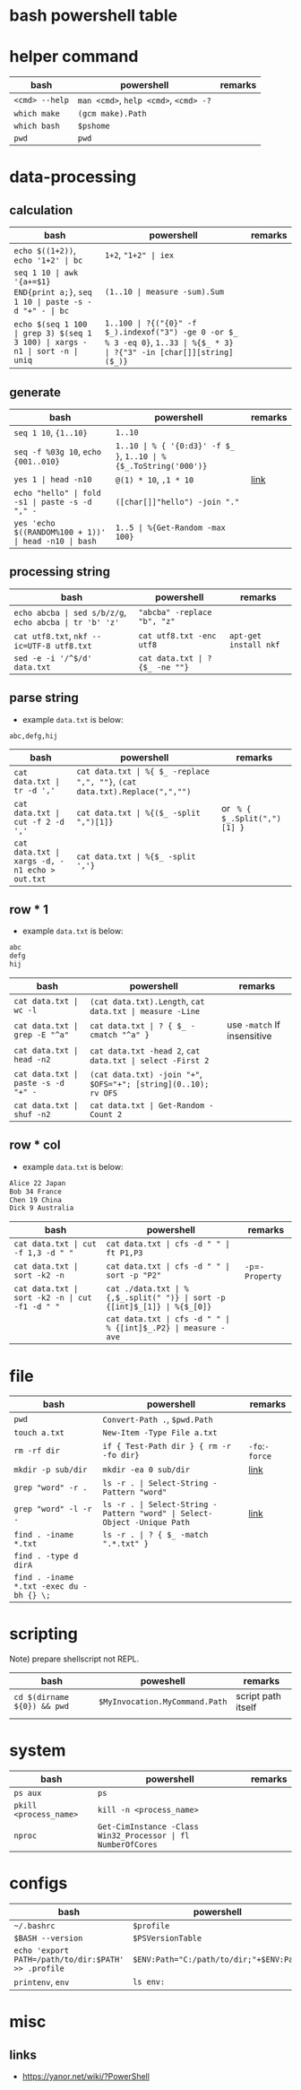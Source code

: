 # bash powershell table

# helper command

|bash|powershell|remarks|
|---|---|---|
|`<cmd> --help`|`man <cmd>`, `help <cmd>`, `<cmd> -?`||
|`which make`|`(gcm make).Path`||
|`which bash`|`$pshome`|
|`pwd`|`pwd`|

# data-processing

## calculation

|bash|powershell|remarks|
|---|---|---|
|`echo $((1+2))`, `echo '1+2' \| bc`|`1+2`, `"1+2" \| iex`|
|`seq 1 10 \| awk '{a+=$1} END{print a;}`, `seq 1 10 \| paste -s -d "+" - \| bc` | `(1..10 \| measure -sum).Sum`|
|`echo $(seq 1 100 \| grep 3) $(seq 1 3 100) \| xargs -n1 \| sort -n \| uniq` | `1..100 \| ?{("{0}" -f $_).indexof("3") -ge 0 -or $_ % 3 -eq 0}`, `1..33 \| %{$_ * 3} \| ?{"3" -in [char[]][string]($_)}`|

## generate

|bash|powershell|remarks|
|---|---|---|
|`seq 1 10`, `{1..10}`| `1..10`|
|`seq -f %03g 10`, `echo {001..010}` |`1..10 \| % { '{0:d3}' -f $_ }`, `1..10 \| %{$_.ToString('000')}`|
|`yes 1 \| head -n10`| `@(1) * 10`, `,1 * 10`|[link](https://stackoverflow.com/questions/226596/powershell-array-initialization)|
|`echo "hello" \| fold -s1 \| paste -s -d "," -`|`([char[]]"hello") -join "."`|
|`yes 'echo $((RANDOM%100 + 1))' \| head -n10 \| bash`|`1..5 \| %{Get-Random -max 100}`|

## processing string

|bash|powershell|remarks|
|---|---|---|
|`echo abcba \| sed s/b/z/g`, `echo abcba \| tr 'b' 'z'` | `"abcba" -replace "b", "z"` |
|`cat utf8.txt`, `nkf --ic=UTF-8 utf8.txt`|`cat utf8.txt -enc utf8`|`apt-get install nkf`|
|`sed -e -i '/^$/d' data.txt`|`cat data.txt \| ? {$_ -ne ""}`|

## parse string

+ example `data.txt` is below:

```
abc,defg,hij
```

|bash|powershell|remarks|
|---|---|---|
|`cat data.txt \| tr -d ','`|`cat data.txt \| %{ $_ -replace ",", ""}`, `(cat data.txt).Replace(",","")`|
|`cat data.txt \| cut -f 2 -d ','`|`cat data.txt \| %{($_ -split ",")[1]}`| or ` % { $_.Split(",")[1] }`|
|`cat data.txt \| xargs -d, -n1 echo > out.txt`|`cat data.txt \| %{$_ -split ','}`|


## row * 1

+ example `data.txt` is below:

```txt
abc
defg
hij
```

|bash|powershell|remarks|
|---|---|---|
|`cat data.txt \| wc -l` | `(cat data.txt).Length`, `cat data.txt \| measure -Line`|
|`cat data.txt \| grep -E "^a"` | `cat data.txt \| ? { $_ -cmatch "^a" }`|use `-match` If insensitive|
|`cat data.txt \| head -n2`|`cat data.txt -head 2`, `cat data.txt \| select -First 2`||
|`cat data.txt \| paste -s -d "+" -` | `(cat data.txt) -join "+"`, `$OFS="+"; [string](0..10); rv OFS`|
|`cat data.txt \| shuf -n2`|`cat data.txt \| Get-Random -Count 2`|

## row * col

+ example `data.txt` is below:

```txt
Alice 22 Japan
Bob 34 France
Chen 19 China
Dick 9 Australia
```

|bash|powershell|remarks|
|---|---|---|
|`cat data.txt \| cut -f 1,3 -d " "`|`cat data.txt \| cfs -d " " \| ft P1,P3`||
|`cat data.txt \| sort -k2 -n`|`cat data.txt \| cfs -d " " \| sort -p "P2"`|`-p`=`-Property`|
|`cat data.txt \| sort -k2 -n \| cut -f1 -d " "`|`cat ./data.txt \| %{,$_.split(" ")} \| sort -p {[int]$_[1]} \| %{$_[0]}`|
||`cat data.txt \| cfs -d " " \| % {[int]$_.P2} \| measure -ave`|

# file


|bash|powershell|remarks|
|---|---|---|
|`pwd`|`Convert-Path .`, `$pwd.Path`|
|`touch a.txt` | `New-Item -Type File a.txt`||
|`rm -rf dir`|`if { Test-Path dir } { rm -r -fo dir}`|`-fo`:`-force`|
|`mkdir -p sub/dir`|`mkdir -ea 0 sub/dir`|[link](https://stackoverflow.com/a/47357220)
|`grep "word" -r .`|`ls -r . \| Select-String -Pattern "word"`|
|`grep "word" -l -r .`|`ls -r . \| Select-String -Pattern "word" \| Select-Object -Unique Path`|[link](https://superuser.com/a/742120)|
|`find . -iname *.txt`|`ls -r . \| ? { $_ -match ".*.txt" }`|
|`find . -type d dirA`|||
|`find . -iname *.txt -exec du -bh {} \;`|||

# scripting

Note) prepare shellscript not REPL.

|bash|poweshell|remarks|
|---|---|---|
|`cd $(dirname ${0}) && pwd`|`$MyInvocation.MyCommand.Path`|script path itself|
||||


# system

|bash|powershell|remarks|
|---|---|---|
|`ps aux`|`ps`||
|`pkill <process_name>`|`kill -n <process_name>`||
|`nproc`|`Get-CimInstance -Class Win32_Processor \| fl NumberOfCores`|

# configs

|bash|powershell|remarks|
|---|---|---|
|`~/.bashrc`|`$profile`|
|`$BASH --version`|`$PSVersionTable`|
|`echo 'export PATH=/path/to/dir:$PATH' >> .profile`|`$ENV:Path="C:/path/to/dir;"+$ENV:Path`|
|`printenv`, `env`|`ls env:`|

# misc

## links

+ https://yanor.net/wiki/?PowerShell
